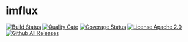 # imflux
[![Build Status](https://travis-ci.org/SAS-Systems/imflux.svg?branch=master)](https://travis-ci.org/SAS-Systems/imflux)
[![Quality Gate](http://sonarqube.it.dh-karlsruhe.de/api/badges/gate?key=sas_systems:imflux)](http://sonarqube.it.dh-karlsruhe.de/dashboard/index/sas_systems:imflux)
[![Coverage Status](https://coveralls.io/repos/github/SAS-Systems/imflux/badge.svg?branch=master)](https://coveralls.io/github/SAS-Systems/imflux?branch=master)
[![License Apache 2.0](https://img.shields.io/hexpm/l/plug.svg?maxAge=2592000&style=flat)](https://github.com/SAS-Systems/imflux/blob/master/LICENSE.txt)
[![Github All Releases](https://img.shields.io/github/downloads/SAS-Systems/imflux/total.svg?maxAge=2592000)]()
